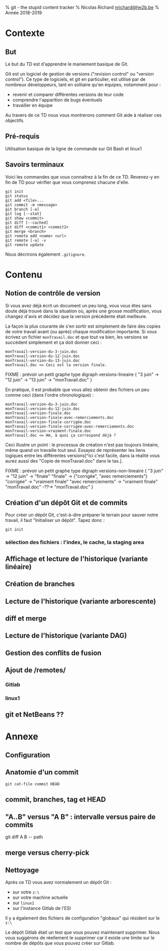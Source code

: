 % git - the stupid content tracker
% Nicolas Richard <nrichard@he2b.be>
% Année 2018-2019

# Contexte
## But
Le but du TD est d'apprendre le maniement basique de Git.

Git est un logiciel de gestion de versions ("revision control" ou "version
control"). Ce type de logiciels, et git en particulier, est utilisé par de
nombreux développeurs, tant en solitaire qu'en équipes, notamment pour :

* revenir et comparer différentes versions de leur code
* comprendre l'apparition de bugs éventuels
* travailler en équipe

Au travers de ce TD nous vous montrerons comment Git aide à réaliser ces
objectifs.

## Pré-requis
Utilisation basique de la ligne de commande sur Git Bash et linux1

## Savoirs terminaux
Voici les commandes que vous connaitrez à la fin de ce TD.
Revenez-y en fin de TD pour vérifier que vous comprenez chacune d'elle.

    git init
    git status
    git add <file>...
    git commit -m <message>
    git branch [-a]
    git log [--stat]
    git show <commit>
    git diff [--cached]
    git diff <commit1> <commit2>
    git merge <branch>
    git remote add <name> <url>
    git remote [-a] -v
    git remote update

Nous décrirons également `.gitignore`.

# Contenu
## Notion de contrôle de version

Si vous avez déjà écrit un document un peu long, vous vous êtes sans doute déjà
trouvé dans la situation où, après une grosse modification, vous changez d'avis
et décidez que la version précédente était meilleure.

La façon la plus courante de s'en sortir est simplement de faire des copies de
votre travail avant (ou après) chaque modification importante. Si vous écrivez
un fichier `monTravail.doc` et que tout va bien, les versions se succèdent
simplement et ça doit donner ceci :

    monTravail-version-du-3-juin.doc
    monTravail-version-du-12-juin.doc
    monTravail-version-du-13-juin.doc
    monTravail.doc <= Ceci est la version finale.

FIXME : prévoir un petit graphe type
digraph versions-lineaire {
    "3 juin" -> "12 juin" -> "13 juin" -> "monTravail.doc"
}

En pratique, il est probable que vous allez obtenir des fichiers un peu comme
ceci (dans l'ordre chronologique) :

    monTravail-version-du-3-juin.doc
    monTravail-version-du-12-juin.doc
    monTravail-version-finale.doc
    monTravail-version-finale-avec-remerciements.doc
    monTravail-version-finale-corrigée.doc
    monTravail-version-finale-corrigée-avec-remerciements.doc
    monTravail-version-vraiment-finale.doc
    monTravail.doc <= Hm, à quoi ça correspond déjà ?

Ceci illustre un point : le processus de création n'est pas toujours linéaire,
même quand on travaille tout seul. Essayez de représenter les liens logiques
entre les différentes versions[^Ici c'est facile, dans la réalité vous aurez aussi des "Copie de monTravail.doc" dans le tas.].

FIXME : prévoir un petit graphe type
digraph versions-non-lineaire {
    "3 juin" -> "12 juin" -> "finale"
    "finale" -> {"corrigée", "avec remerciements"}
    "corrigée" -> "vraiment finale"
    "avec remerciements" -> "vraiment finale"
    "monTravail.doc" -??-> "monTravail.doc"
}

## Création d'un dépôt Git et de commits
Pour créer un dépôt Git, c'est-à-dire préparer le terrain pour sauver notre travail, il faut "Initialiser un dépôt". Tapez donc :

    git init




### sélection des fichiers : l'index, le cache, la staging area
## Affichage et lecture de l'historique (variante linéaire)
## Création de branches
## Lecture de l'historique (variante arborescente)
## diff et merge
## Lecture de l'historique (variante DAG)
## Gestion des conflits de fusion
## Ajout de /remotes/
### Gitlab

### linux1
## git et NetBeans ??


# Annexe
## Configuration

## Anatomie d'un commit

```
git cat-file commit HEAD
```

## commit, branches, tag et HEAD

## "A..B" versus "A B" : intervalle versus paire de commits
git diff A B -- path


## merge versus cherry-pick

## Nettoyage

Après ce TD vous avez normalement un dépôt Git :

- sur votre `z:\`
- sur votre machine actuelle
- sur `linux1`
- sur l'instance Gitlab de l'ESI

Il y a également des fichiers de configuration "globaux" qui résident sur le `z:\`

Le dépôt Gitlab était un test que vous pouvez maintenant supprimer.
Nous vous suggérons de réellement le supprimer car il existe une limite sur le nombre de dépôts que vous pouvez créer sur Gitlab.
